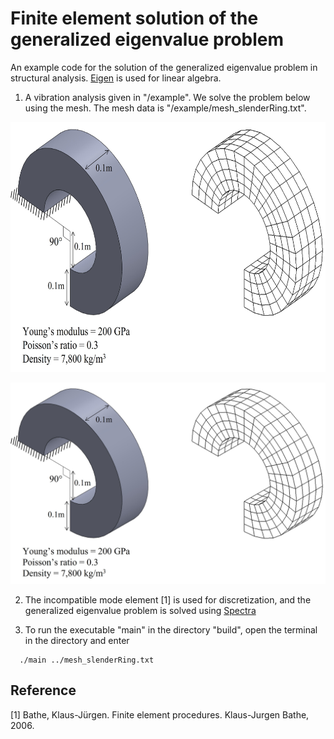 # Finite element solution of the generalized eigenvalue problem

An example code for the solution of the generalized eigenvalue problem in structural analysis. [Eigen](https://eigen.tuxfamily.org/index.php?title=Main_Page) is used for linear algebra.

1. A vibration analysis given in "/example". We solve the problem below using the mesh. The mesh data is "/example/mesh_slenderRing.txt".

<dl>
<img src="example/vibrationAnalysis/problem_description.jpg" width="626" height="400">  
</dl>

![alt text](example/vibrationAnalysis/problem_description.jpg)

2. The incompatible mode element [1] is used for discretization, and the generalized eigenvalue problem is solved using [Spectra](https://spectralib.org/)

3. To run the executable "main" in the directory "build", open the terminal in the directory and enter
 
```
  ./main ../mesh_slenderRing.txt
```

## Reference
[1] Bathe, Klaus-Jürgen. Finite element procedures. Klaus-Jurgen Bathe, 2006.




